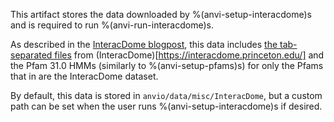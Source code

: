 This artifact stores the data downloaded by %(anvi-setup-interacdome)s and is required to run %(anvi-run-interacdome)s. 

As described in the [InteracDome blogpost](https://merenlab.org/2020/07/22/interacdome/#anvi-setup-interacdome), this data includes [the tab-separated files](https://interacdome.princeton.edu/#tab-6136-4) from (InteracDome)[https://interacdome.princeton.edu/] and the Pfam 31.0 HMMs (similarly to %(anvi-setup-pfams)s) for only the Pfams that in are the InteracDome dataset. 

By default, this data is stored in `anvio/data/misc/InteracDome`, but a custom path can be set when the user runs %(anvi-setup-interacdome)s if desired. 
